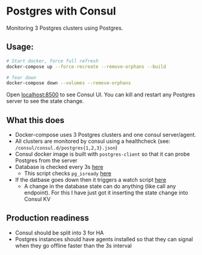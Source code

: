 # Postgres with Consul

Monitoring 3 Postgres clusters using Postgres.



## Usage:

```bash
# Start docker, force full refresh
docker-compose up --force-recreate --remove-orphans --build

# Tear down
docker-compose down --volumes --remove-orphans
```

Open [localhost:8500](http://localhost:8500) to see Consul UI. You can kill and restart any Postgres server to see the state change.


## What this does

- Docker-compose uses 3 Postgres clusters and one consul server/agent.
- All clusters are monitored by consul using a healthcheck (see: `/consul/consul.d/postgres{1,2,3}.json`)
- Consul docker image is built with `postgres-client` so that it can probe Postgres from the server
- Database is checked every 3s [here](https://github.com/kiwicopple/consul-postgres/blob/cb186d3243b86aa4fdd96286c3220c332459c6cc/consul/consul.d/postgres1.json#L7)
    - This script checks `pg_isready` [here](https://github.com/kiwicopple/consul-postgres/blob/main/consul/consul.d/pg_check.sh)
- If the datbase goes down then it triggers a watch script [here](https://github.com/kiwicopple/consul-postgres/blob/cb186d3243b86aa4fdd96286c3220c332459c6cc/consul/consul.d/postgres1.json#L37)
  - A change in the database state can do anything (like call any endpoint). For this I have just got it inserting the state change into Consul KV


## Production readiness

- Consul should be split into 3 for HA
- Postgres instances should have agents installed so that they can signal when they go offline faster than the 3s interval